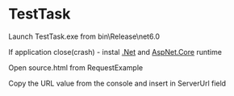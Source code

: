 # TestTask
Launch TestTask.exe from bin\Release\net6.0  
  
If application close(crash) - instal [.Net](https://aka.ms/dotnet-core-applaunch?missing_runtime=true&arch=x64&rid=win10-x64&apphost_version=6.0.21) and [AspNet.Core](https://aka.ms/dotnet-core-applaunch?framework=Microsoft.AspNetCore.App&framework_version=6.0.0&arch=x64&rid=win10-x64) runtime
  
Open source.html from RequestExample  
  
Copy the URL value from the console and insert in ServerUrl field  
